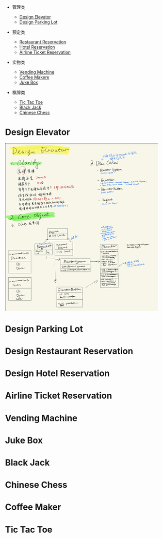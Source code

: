 - 管理类
  - [Design Elevator](#design-elevator)
  - [Design Parking Lot](#design-elevator)

- 预定类
  - [Restaurant Reservation](#design-restaurant-reservation)
  - [Hotel Reservation](#design-hotel-reservation)
  - [Airline Ticket Reservation](#airline-ticket-reservation)

- 实物类
  - [Vending Machine](#vending-machine)
  - [Coffee Makere](#coffee-maker)
  - [Juke Box](#juke-box)

- 棋牌类
  - [Tic Tac Toe](#tic-tac-toe)
  - [Black Jack](#black-jack)
  - [Chinese Chess](#chinese-chess)
  

# Design Elevator
![](img/DesignElevator1.png)

# Design Parking Lot

# Design Restaurant Reservation

# Design Hotel Reservation

# Airline Ticket Reservation

# Vending Machine

# Juke Box

# Black Jack



# Chinese Chess

# Coffee Maker

# Tic Tac Toe
